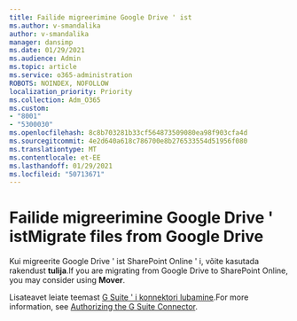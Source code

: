 ```yaml
---
title: Failide migreerimine Google Drive ' ist
ms.author: v-smandalika
author: v-smandalika
manager: dansimp
ms.date: 01/29/2021
ms.audience: Admin
ms.topic: article
ms.service: o365-administration
ROBOTS: NOINDEX, NOFOLLOW
localization_priority: Priority
ms.collection: Adm_O365
ms.custom:
- "8001"
- "5300030"
ms.openlocfilehash: 8c8b703281b33cf564873509080ea98f903cfa4d
ms.sourcegitcommit: 4e2d640a618c786700e8b276533554d51956f080
ms.translationtype: MT
ms.contentlocale: et-EE
ms.lasthandoff: 01/29/2021
ms.locfileid: "50713671"
---
```

# <a name="migrate-files-from-google-drive"></a><span data-ttu-id="c5bc3-102">Failide migreerimine Google Drive ' ist</span><span class="sxs-lookup"><span data-stu-id="c5bc3-102">Migrate files from Google Drive</span></span>

<span data-ttu-id="c5bc3-103">Kui migreerite Google Drive ' ist SharePoint Online ' i, võite kasutada rakendust **tulija**.</span><span class="sxs-lookup"><span data-stu-id="c5bc3-103">If you are migrating from Google Drive to SharePoint Online, you may consider using **Mover**.</span></span>

<span data-ttu-id="c5bc3-104">Lisateavet leiate teemast [G Suite ' i konnektori lubamine](https://docs.microsoft.com/sharepointmigration/mover-gsuite).</span><span class="sxs-lookup"><span data-stu-id="c5bc3-104">For more information, see [Authorizing the G Suite Connector](https://docs.microsoft.com/sharepointmigration/mover-gsuite).</span></span>
